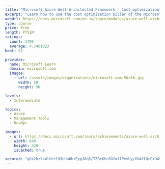```yaml
---
title: "Microsoft Azure Well-Architected Framework - Cost optimization"
excerpt: "Learn how to use the cost optimization pillar of the Microsoft Azure Well-Architected Framework to design a cloud-based architecture that is efficient, eliminates waste, and gives you full visibility into where your money is spent on cloud resources."
webUrl: https://docs.microsoft.com/en-us/learn/modules/azure-well-architected-cost-optimization/
type: course
price: Free
length: PT51M
ratings:
  count: 1796
  average: 4.7461023
heat: 52

provider:
  name: Microsoft Learn
  domain: microsoft.com
  images:
    - url: /assets/images/organizations/microsoft.com-50x50.jpg
      width: 50
      height: 50

levels:
  - Intermediate

topics:
  - Azure
  - Management Tools
  - DevOps

images:
  - url: https://docs.microsoft.com/learn/achievements/azure-well-architected-cost-optimization-social.png
    width: 640
    height: 320
    isCached: true

secured: "gOx2hzlk4lUn+lH3LUu6b+EygJ8q6/TZRcKhc6GYuJIPmvUy/GVAfIQrC+O4SWyn5sDShOE3jFQw/8ZevVyXOKZtG6RKB1juy6cz9jyRLO/XWh1KVsfj++IiQoTbWHZW8s9c7owbtXgc497buFGsPAQT0fmDwSXLtKtxd4DWZ7Yrqr6/axPNIrvdGrmAKSBQgqFqPEl1qRF0qqN24RlfASnqs6Y5sO0NMKZNERad+ksbqn7ms6dV+4HjlGRnjkeUPrjReG9tk3pZWFrYhh+LfSZMpSfYA6U7Yv4s5yxvcIddwVB9mFj+PVLmr15WaObwUXH/n5eghE6J45cEFRajgP4Q+/JQyTRb2bpctU+TXuX2Xm9zeAQav17xhicuDpe//G3kJ1J2oDp8vBu3rwgD4knuyoXc+vjP9KyZWMVJG/M=;7kBz/cP6ayO4Dd4OVCpAtg=="
---
```


